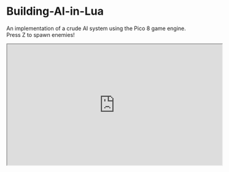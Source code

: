 # Building-AI-in-Lua
An implementation of a crude AI system using the Pico 8 game engine.
Press Z to spawn enemies!

<iframe width="560" height="315" src="https://www.lexaloffle.com/bbs/index.php?action=newt&mode=preview"></iframe>


